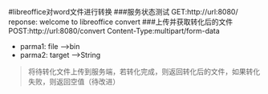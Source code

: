 #libreoffice对word文件进行转换
###服务状态测试
GET:http://url:8080/
reponse: welcome to libreoffice convert
###上传并获取转化后的文件
POST:http://url:8080/convert
Content-Type:multipart/form-data
 - parma1: file   -->bin
 - parma2: target -->String
>将待转化文件上传到服务端，若转化完成，则返回转化后的文件，如果转化失败，则返回空值（待改进）
 

